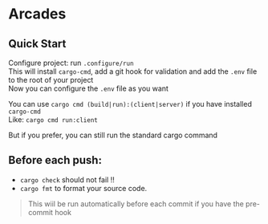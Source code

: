 # Arcades

## Quick Start

Configure project: run `.configure/run`  
This will install `cargo-cmd`, add a git hook for validation and add the `.env` file to the root of your project  
Now you can configure the `.env` file as you want

You can use `cargo cmd (build|run):(client|server)` if you have installed `cargo-cmd`  
Like: `cargo cmd run:client`

But if you prefer, you can still run the standard cargo command

## Before each push:

- `cargo check` should not fail !!
- `cargo fmt` to format your source code.

> This wiil be run automatically before each commit if you have the pre-commit hook